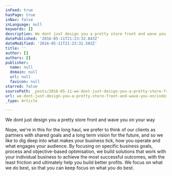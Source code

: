 ```yaml
---
inFeed: true
hasPage: true
inNav: false
inLanguage: null
keywords: []
description: We dont just design you a pretty store front and wave you on your way
datePublished: '2016-05-11T21:23:32.843Z'
dateModified: '2016-05-11T21:23:32.503Z'
title: ''
author: []
authors: []
publisher:
  name: null
  domain: null
  url: null
  favicon: null
starred: false
sourcePath: _posts/2016-05-11-we-dont-just-design-you-a-pretty-store-front-and-wave-you-on.md
url: we-dont-just-design-you-a-pretty-store-front-and-wave-you-on/index.html
_type: Article

---
```

We dont just design you a pretty store front and wave you on your way

Nope, we're in this for the long haul, we prefer to think of our clients as partners with shared goals and a long term vision for the future, and so we like to dig deep into what makes your business tick, how you operate and what engages your audience. By focusing on specific business goals, process and objective-based optimisation, we build solutions that work with your individual business to achieve the most successful outcomes, with the least friction and ultimately help you build better profits. We focus on what we do best, so that you can keep focus on what you do best.